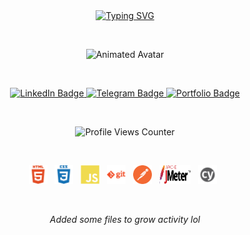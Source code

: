 <!-- Приветственное сообщение с анимацией -->
<div align="center">
  <a href="https://git.io/typing-svg">
    <img src="https://readme-typing-svg.demolab.com?font=Fira+Code&weight=600&size=19&pause=800&color=F71508&center=true&vCenter=true&width=450&lines=Hello+there!+;My+name's+Ruslan+Gadaborshev!;I'm+QA+engineer!+;My+motto+-+let's+make+a+better+world!" alt="Typing SVG" />
  </a>
</div>

&nbsp;

<!-- Аватар-анимация -->
<div align="center">
  <img src="https://media.giphy.com/media/zhYSVCirREeIZtONCI/giphy.gif" width="180" alt="Animated Avatar"/>
</div>

&nbsp;

<!-- Социальные сети -->
<div align="center">
  <a href="https://www.linkedin.com/in/gadaborshev/">
    <img src="https://img.shields.io/badge/LinkedIn-blue?style=for-the-badge&logo=linkedin&logoColor=white" alt="LinkedIn Badge"/>
  </a>
  <a href="https://t.me/gadaborsheff">
    <img src="https://img.shields.io/badge/Telegram-blue?style=for-the-badge&logo=telegram&logoColor=white" alt="Telegram Badge"/>
  </a>
  <a href="https://gadaborshev.github.io/">
    <img src="https://img.shields.io/badge/My%20Portfolio-blue?style=for-the-badge&logo=internet&logoColor=white" alt="Portfolio Badge"/>
  </a>
</div>

&nbsp;

<!-- Счетчик просмотров профиля -->
<div align="center">
  <img src="https://komarev.com/ghpvc/?username=gadaborshev&style=flat-square&color=blue" alt="Profile Views Counter"/>
</div>

&nbsp;
&nbsp;
&nbsp;

<!-- Навыки -->
<div align="center">
  <img src="https://github.com/gadaborshev/gadaborshev/blob/main/images/html5-plain-wordmark.svg" title="HTML5" alt="HTML" width="30" height="30"/> &nbsp;
  <img src="https://github.com/gadaborshev/gadaborshev/blob/main/images/css3-plain-wordmark.svg" title="CSS3" alt="CSS" width="30" height="30"/> &nbsp;
  <img src="https://github.com/gadaborshev/gadaborshev/blob/main/images/javascript-plain.svg" title="JavaScript" alt="JavaScript" width="30" height="30"/> &nbsp;
  <img src="https://github.com/gadaborshev/gadaborshev/blob/main/images/git-plain-wordmark.svg" title="Git" alt="Git" width="30" height="30"/> &nbsp;
  <img src="https://github.com/gadaborshev/gadaborshev/blob/main/images/postman.svg" title="Postman" alt="Postman" width="30" height="30"/> &nbsp;
  <img src="https://github.com/gadaborshev/gadaborshev/blob/main/images/jmeter.svg" title="Apache Jmeter" alt="Apache Jmeter" width="50" height="30"/> &nbsp;
  <img src="https://github.com/gadaborshev/gadaborshev/blob/main/images/cypress-svgrepo-com.svg" title="Cypress" alt="Cypress" width="30" height="30"/> &nbsp;
  <!-- Если нужно добавить PostgreSQL позже, можно раскомментировать строку ниже -->
  <!-- <img src="https://github.com/gadaborshev/gadaborshev/blob/main/images/postgresql-plain-wordmark.svg" title="PostgreSQL" alt="PostgreSQL" width="30" height="30"/> -->
</div>

&nbsp;
<!-- Небольшая пасхалка про активность -->
<p align="center"><i>Added some files to grow activity lol</i></p>
